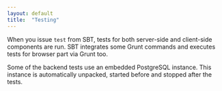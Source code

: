 ```yaml
---
layout: default
title:  "Testing"
---
```


When you issue `test` from SBT, tests for both server-side and client-side components are run. SBT integrates some Grunt commands and executes tests for browser part via Grunt too.

Some of the backend tests use an embedded PostgreSQL instance. This instance is automatically unpacked, started before and stopped after the tests.
